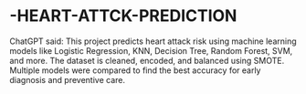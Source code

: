 # -HEART-ATTCK-PREDICTION
ChatGPT said: This project predicts heart attack risk using machine learning models like Logistic Regression, KNN, Decision Tree, Random Forest, SVM, and more. The dataset is cleaned, encoded, and balanced using SMOTE. Multiple models were compared to find the best accuracy for early diagnosis and preventive care.

